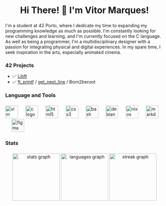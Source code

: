 <!--
**vde-maga/vde-maga** is a ✨ _special_ ✨ repository because its `README.md` (this file) appears on your GitHub profile.

Here are some ideas to get you started:

- 🔭 I’m currently working on ...
- 🌱 I’m currently learning ...
- 👯 I’m looking to collaborate on ...
- 🤔 I’m looking for help with ...
- 💬 Ask me about ...
- 📫 How to reach me: ...
- 😄 Pronouns: ...
- ⚡ Fun fact: ...
-->

<h1 align="center">Hi There! 👋 I'm Vitor Marques!</h1>

###

<p align="left">I'm a student at 42 Porto, where I dedicate my time to expanding my programming knowledge as much as possible. I'm constantly looking for new challenges and learning, and I'm currently focused on the C language. As well as being a programmer, I'm a multidisciplinary designer with a passion for integrating physical and digital experiences. In my spare time, I seek inspiration in the arts, especially animated cinema.</p>

### 

<h3 align="left">42 Projects</h3>

- ✅ [Libft](https://github.com/vde-maga/42-libft)
- ✅ [ft_printf](https://github.com/vde-maga/42-printf) / [get_next_line](https://github.com/vde-maga/42-get_next_line) / Born2beroot

###


###

<h3 align="left">Language and Tools</h3>

###

<div align="left">
  <img src="https://cdn.simpleicons.org/vim/019733" height="40" alt="vim logo"  />
  <img width="16" />
  <img src="https://cdn.simpleicons.org/c/A8B9CC" height="40" alt="c logo"  />
  <img width="16" />
  <img src="https://cdn.simpleicons.org/html5/E34F26" height="40" alt="html5 logo"  />
  <img width="16" />
  <img src="https://cdn.simpleicons.org/css3/1572B6" height="40" alt="css3 logo"  />
  <img width="16" />
  <img src="https://cdn.simpleicons.org/gnubash/4EAA25" height="40" alt="bash logo"  />
  <img width="16" />
  <img src="https://cdn.simpleicons.org/debian/A81D33" height="40" alt="debian logo"  />
  <img width="16" />
  <img src="https://cdn.simpleicons.org/nixos/5277C3" height="40" alt="nixos logo"  />
  <img width="16" />
  <img src="https://cdn.simpleicons.org/markdown/000000" height="40" alt="markdown logo"  />
  <img width="16" />
  <img src="https://cdn.simpleicons.org/figma/F24E1E" height="40" alt="figma logo"  />
</div>

###

<h3 align="left">Stats</h3>

###

<!--
<div align="center">
<a href="https://github.com/oakoudad/badge42"><img src="https://badge.mediaplus.ma/darkgray/vde-maga" alt="vde-maga's 42 stats" /></a>
</div>
-->
<div align="center">
  <img src="https://github-readme-stats.vercel.app/api?username=vde-maga&hide_title=false&hide_rank=false&show_icons=true&include_all_commits=true&count_private=true&disable_animations=false&theme=dracula&locale=en&hide_border=false&order=1" height="150" alt="stats graph"  />
  <img src="https://github-readme-stats.vercel.app/api/top-langs?username=vde-maga&locale=en&hide_title=false&layout=compact&card_width=320&langs_count=5&theme=dracula&hide_border=false&order=2" height="150" alt="languages graph"  />
  <img src="https://streak-stats.demolab.com?user=vde-maga&locale=en&mode=daily&theme=dracula&hide_border=false&border_radius=5&order=3" height="150" alt="streak graph"  />
</div>

###
